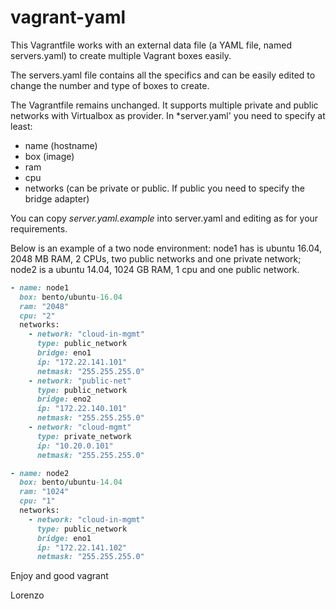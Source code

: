 # vagrant-yaml

This Vagrantfile works with an external data file (a YAML file, named servers.yaml) to create multiple Vagrant boxes easily. 

The servers.yaml file contains all the specifics and can be easily edited to change the number and type of boxes to create. 

The Vagrantfile remains unchanged. 
It supports multiple private and public networks with Virtualbox as provider.
In *server.yaml' you need to specify at least:

 * name (hostname)
 * box (image)
 * ram
 * cpu
 * networks (can be private or public. If public you need to specify the bridge adapter)
 
You can copy *server.yaml.example* into server.yaml and editing as for your requirements.

Below is an example of a two node environment: node1 has is ubuntu 16.04, 2048 MB RAM, 2 CPUs, two public networks and one private network; node2 is a ubuntu 14.04, 1024 GB RAM, 1 cpu and one public network.

```ruby
- name: node1
  box: bento/ubuntu-16.04
  ram: "2048"
  cpu: "2"
  networks:
    - network: "cloud-in-mgmt"
      type: public_network
      bridge: eno1
      ip: "172.22.141.101"
      netmask: "255.255.255.0"
    - network: "public-net"
      type: public_network
      bridge: eno2
      ip: "172.22.140.101"
      netmask: "255.255.255.0"
    - network: "cloud-mgmt"
      type: private_network
      ip: "10.20.0.101"
      netmask: "255.255.255.0"

- name: node2
  box: bento/ubuntu-14.04
  ram: "1024"
  cpu: "1"
  networks:
    - network: "cloud-in-mgmt"
      type: public_network
      bridge: eno1
      ip: "172.22.141.102"
      netmask: "255.255.255.0"
```
 
Enjoy and good vagrant
 
Lorenzo  
